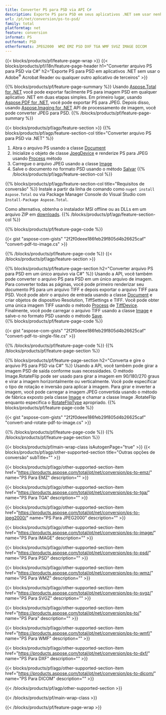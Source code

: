 ```yaml
---
title: Converter PS para PSD via API C#
description: Exporte PS para PSD em seus aplicativos .NET sem usar nenhum aplicativo de terceiros
url: /pt/net/conversion/ps-to-psd/
family: total
platformtag: net
feature: conversion
informat: PS
outformat: PSD
otherformats: JPEG2000  WMZ EMZ PSD DXF TGA WMF SVGZ IMAGE DICOM
---
```

{{< blocks/products/pf/feature-page-wrap >}}
{{< blocks/products/pf/i18n/feature-page-header h1="Converter arquivo PS para PSD via C#" h2="Exporte PS para PSD em aplicativos .NET sem usar o Adobe<sup>&reg;</sup> Acrobat Reader ou qualquer outro aplicativo de terceiros" >}}

{{% blocks/products/pf/feature-page-summary %}}
Usando [Aspose.Total for .NET](https://products.aspose.com/total/net/) você pode exportar facilmente PS para imagem PSD em qualquer aplicativo .NET em duas etapas simples. Em primeiro lugar, usando [Aspose.PDF for .NET](https://products.aspose.com/pdf/net/), você pode exportar PS para JPEG. Depois disso, usando [Aspose.Imaging for .NET](https://products.aspose.com/imaging/net/) API de processamento de imagem, você pode converter JPEG para PSD.
{{% /blocks/products/pf/feature-page-summary  %}}

{{< blocks/products/pf/agp/feature-section >}}
{{% blocks/products/pf/agp/feature-section-col title="Converter arquivo PS para PSD via .NET" %}}
1. Abra o arquivo PS usando a classe [Document](https://apireference.aspose.com/pdf/net/aspose.pdf/document)
2. Inicialize o objeto de classe [JpegDevice](https://apireference.aspose.com/pdf/net/aspose.pdf.devices/jpegdevice) e renderize PS para JPEG usando [Process](https://apireference.aspose.com/pdf/net/aspose.pdf.devices.pagedevice/process/methods/1) método
3. Carregue o arquivo JPEG usando a classe [Image](https://apireference.aspose.com/imaging/net/aspose.imaging/image)
4. Salve o documento no formato PSD usando o método [Salvar](https://apireference.aspose.com/imaging/net/aspose.imaging.image/save/methods/4)
{{% /blocks/products/pf/agp/feature-section-col %}}

{{% blocks/products/pf/agp/feature-section-col title="Requisitos de conversão" %}}
Instale a partir da linha de comando como ```nuget install Aspose.Total``` ou via Package Manager Console do Visual Studio com ```Install-Package Aspose.Total```.

Como alternativa, obtenha o instalador MSI offline ou as DLLs em um arquivo ZIP em [downloads](https://downloads.aspose.com/total/net).
{{% /blocks/products/pf/agp/feature-section-col %}}

{{% blocks/products/pf/feature-page-code %}}

{{< gist "aspose-com-gists" "2f2f0deee186feb29f805d4b26625caf" "convert-pdf-to-image.cs" >}}


{{% /blocks/products/pf/feature-page-code %}}
{{< /blocks/products/pf/agp/feature-section >}}

{{% blocks/products/pf/feature-page-section  h2="Converter arquivo PS para PSD em um único arquivo via C#" %}}
Usando a API, você também pode converter o arquivo PS para PSD em um único arquivo de imagem. Para converter todas as páginas, você pode primeiro renderizar seu documento PS para um arquivo TIFF e depois exportar o arquivo TIFF para PSD. Você pode abrir o arquivo de entrada usando a classe [Document](https://apireference.aspose.com/pdf/net/aspose.pdf/document) e criar objetos de dispositivo Resolution, TiffSettings e TIFF. Você pode obter uma única imagem TIFF usando o método [Process](https://apireference.aspose.com/pdf/net/aspose.pdf.devices.documentdevice/process/methods/3) de [TiffDevice](https://apireference.aspose.com/pdf/net/aspose.pdf.devices/tiffdevice). Finalmente, você pode carregar o arquivo TIFF usando a classe [Image](https://apireference.aspose.com/imaging/net/aspose.imaging/image)
e salve-o no formato PSD usando o método [Save](https://apireference.aspose.com/imaging/net/aspose.imaging.image/save/methods/4).  
{{% blocks/products/pf/feature-page-code %}}

{{< gist "aspose-com-gists" "2f2f0deee186feb29f805d4b26625caf" "convert-pdf-to-single-file.cs" >}}

{{% /blocks/products/pf/feature-page-code  %}}
{{% /blocks/products/pf/feature-page-section %}}

{{% blocks/products/pf/feature-page-section  h2="Converta e gire o arquivo PS para PSD via C#" %}}
Usando a API, você também pode girar a imagem PSD de saída conforme suas necessidades. O método Image.RotateFlip pode ser usado para girar a imagem em 90/180/270 graus e virar a imagem horizontalmente ou verticalmente. Você pode especificar o tipo de rotação e inversão para aplicar à imagem. Para girar e inverter a imagem, você pode carregar a imagem JPEG convertida usando o método de fábrica exposto pela classe [Image](https://apireference.aspose.com/imaging/net/aspose.imaging/image) e chamar a classe Image .RotateFlip enquanto especifica o [RotateFlipType](https://apireference.aspose.com/imaging/net/aspose.imaging/rotatefliptype) apropriado. 
{{% blocks/products/pf/feature-page-code %}}

{{< gist "aspose-com-gists" "2f2f0deee186feb29f805d4b26625caf" "convert-and-rotate-pdf-to-image.cs" >}}

{{% /blocks/products/pf/feature-page-code  %}}
{{% /blocks/products/pf/feature-page-section %}}

{{< blocks/products/pf/main-wrap-class isAutogenPage="true" >}}
{{< blocks/products/pf/agp/other-supported-section title="Outras opções de conversão" subTitle="" >}}

{{< blocks/products/pf/agp/other-supported-section-item href="https://products.aspose.com/total/pt/net/conversion/ps-to-emz/" name="PS Para EMZ" description="" >}}

{{< blocks/products/pf/agp/other-supported-section-item href="https://products.aspose.com/total/pt/net/conversion/ps-to-tga/" name="PS Para TGA" description="" >}}

{{< blocks/products/pf/agp/other-supported-section-item href="https://products.aspose.com/total/pt/net/conversion/ps-to-jpeg2000/" name="PS Para JPEG2000" description="" >}}

{{< blocks/products/pf/agp/other-supported-section-item href="https://products.aspose.com/total/pt/net/conversion/ps-to-image/" name="PS Para IMAGE" description="" >}}

{{< blocks/products/pf/agp/other-supported-section-item href="https://products.aspose.com/total/pt/net/conversion/ps-to-psd/" name="PS Para PSD" description="" >}}

{{< blocks/products/pf/agp/other-supported-section-item href="https://products.aspose.com/total/pt/net/conversion/ps-to-wmz/" name="PS Para WMZ" description="" >}}

{{< blocks/products/pf/agp/other-supported-section-item href="https://products.aspose.com/total/pt/net/conversion/ps-to-svgz/" name="PS Para SVGZ" description="" >}}

{{< blocks/products/pf/agp/other-supported-section-item href="https://products.aspose.com/total/pt/net/conversion/ps-to/" name="PS Para" description="" >}}

{{< blocks/products/pf/agp/other-supported-section-item href="https://products.aspose.com/total/pt/net/conversion/ps-to-wmf/" name="PS Para WMF" description="" >}}

{{< blocks/products/pf/agp/other-supported-section-item href="https://products.aspose.com/total/pt/net/conversion/ps-to-dxf/" name="PS Para DXF" description="" >}}

{{< blocks/products/pf/agp/other-supported-section-item href="https://products.aspose.com/total/pt/net/conversion/ps-to-dicom/" name="PS Para DICOM" description="" >}}



{{< /blocks/products/pf/agp/other-supported-section >}}

{{< /blocks/products/pf/main-wrap-class >}}

{{< /blocks/products/pf/feature-page-wrap >}}